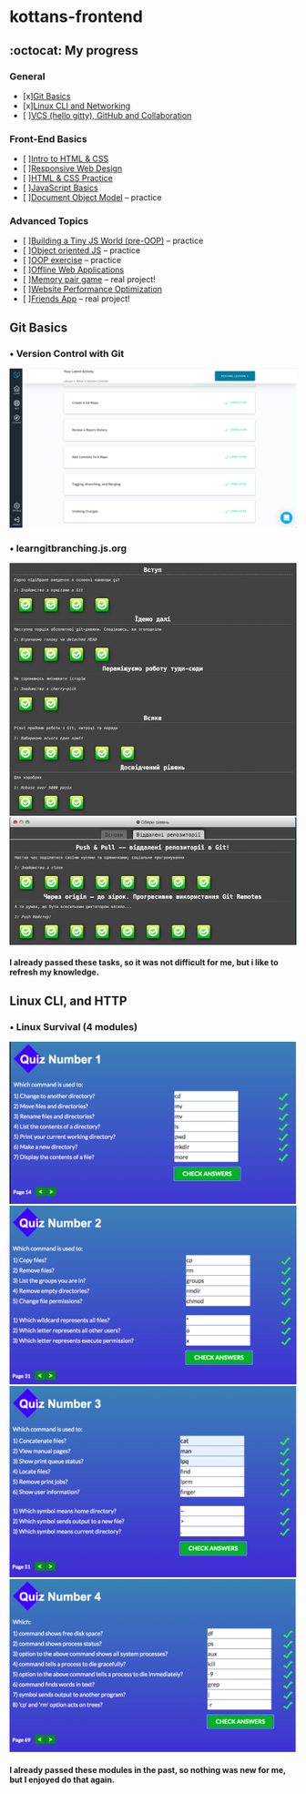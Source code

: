 # kottans-frontend
## :octocat: My progress 
### General
- [x][Git Basics](https://github.com/kottans/frontend/blob/master/tasks/git-intro.md)<br>
- [x][Linux CLI and Networking](https://github.com/kottans/frontend/blob/master/tasks/linux-cli-http.md)<br>
- [ ][VCS (hello gitty), GitHub and Collaboration](https://github.com/kottans/frontend/blob/master/tasks/git-collaboration.md)
### Front-End Basics
- [ ][Intro to HTML & CSS](https://github.com/kottans/frontend/blob/master/tasks/html-css-intro.md)<br>
- [ ][Responsive Web Design](https://github.com/kottans/frontend/blob/master/tasks/html-css-responsive.md)<br>
- [ ][HTML & CSS Practice](https://github.com/kottans/frontend/blob/master/tasks/html-css-popup.md)<br>
- [ ][JavaScript Basics](https://github.com/kottans/frontend/blob/master/tasks/js-basics.md)<br>
- [ ][Document Object Model](https://github.com/kottans/frontend/blob/master/tasks/js-dom.md) – practice
### Advanced Topics
- [ ][Building a Tiny JS World (pre-OOP)](https://github.com/kottans/frontend/blob/master/tasks/js-pre-oop.md) – practice<br>
- [ ][Object oriented JS](https://github.com/kottans/frontend/blob/master/tasks/js-oop.md) – practice<br>
- [ ][OOP exercise](https://github.com/kottans/frontend/blob/master/tasks/js-post-oop.md) – practice<br>
- [ ][Offline Web Applications](https://github.com/kottans/frontend/blob/master/tasks/app-design-offline.md)<br>
- [ ][Memory pair game](https://github.com/kottans/frontend/blob/master/tasks/memory-pair-game.md) – real project!<br>
- [ ][Website Performance Optimization](https://github.com/kottans/frontend/blob/master/tasks/app-design-performance.md)<br>
- [ ][Friends App](https://github.com/kottans/frontend/blob/master/tasks/friends-app.md) – real project!<br>

## Git Basics
### • Version Control with Git
![module 1](img/01.png)
### • learngitbranching.js.org
![module 2](img/02.png)
![module 3](img/03.png)

#### I already passed these tasks, so it was not difficult for me, but i like to refresh my knowledge.

## Linux CLI, and HTTP
### • Linux Survival (4 modules)
![module 1](task_linux_cli/1.png)
![module 2](task_linux_cli/2.png)
![module 3](task_linux_cli/3.png)
![module 4](task_linux_cli/4.png)

#### I already passed these modules in the past, so nothing was new for me, but I enjoyed do that again.